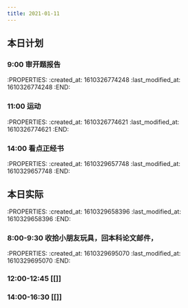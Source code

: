 ```yaml
---
title: 2021-01-11
---
```


## 本日计划
### 9:00 审开题报告
:PROPERTIES:
:created_at: 1610326774248
:last_modified_at: 1610326774248
:END:
### 11:00 运动
:PROPERTIES:
:created_at: 1610326774621
:last_modified_at: 1610326774621
:END:
### 14:00 看点正经书
:PROPERTIES:
:created_at: 1610329657748
:last_modified_at: 1610329657748
:END:
## 本日实际
:PROPERTIES:
:created_at: 1610329658396
:last_modified_at: 1610329658396
:END:
### 8:00-9:30 收拾小朋友玩具，回本科论文邮件，
:PROPERTIES:
:created_at: 1610329695070
:last_modified_at: 1610329695070
:END:
### 12:00-12:45 [[]]
### 14:00-16:30 [[]]
### 
